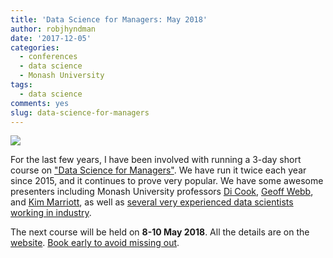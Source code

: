 ```yaml
---
title: 'Data Science for Managers: May 2018'
author: robjhyndman
date: '2017-12-05'
categories:
  - conferences
  - data science
  - Monash University
tags:
  - data science
comments: yes
slug: data-science-for-managers
---
```


[![](/img/ds4m.png)](https://www.monash.edu/it/data-science)

For the last few years, I have been involved with running a 3-day short course on ["Data Science for Managers"](https://www.monash.edu/it/data-science). We have run it twice each year since 2015, and it continues to prove very popular. We have some awesome presenters including Monash University professors [Di Cook](http://dicook.org/), [Geoff Webb](http://i.giwebb.com/), and [Kim Marriott](http://users.monash.edu/~marriott/shadowfax/), as well as [several very experienced data scientists working in industry](https://www.monash.edu/it/data-science/speakers).

The next course will be held on **8-10 May 2018**. All the details are on the [website](https://www.monash.edu/it/data-science). [Book early to avoid missing out](https://www.monash.edu/it/data-science/tickets).

